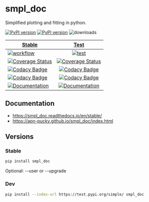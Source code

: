 # smpl_doc
Simplified plotting and fitting in python.

[![PyPI version][pypi image]][pypi link] [![PyPI version][pypi versions]][pypi link]  ![downloads](https://img.shields.io/pypi/dm/smpl_doc.svg)

| [Stable][doc stable]        | [Test][doc test]           |
| ------------- |:-------------:|
| [![workflow][a s image]][a s link]   | [![test][a t image]][a t link]     |
| [![Coverage Status][c s i]][c s l]   | [![Coverage Status][c t i]][c t l] |
| [![Codacy Badge][cc s c i]][cc s c l] | [![Codacy Badge][cc c i]][cc c l]  |
| [![Codacy Badge][cc s q i]][cc s q l] | [![Codacy Badge][cc q i]][cc q l]  |
| [![Documentation][rtd s i]][rtd s l] | [![Documentation][rtd t i]][rtd t l]|

## Documentation

-   <https://smpl_doc.readthedocs.io/en/stable/>
-   <https://apn-pucky.github.io/smpl_doc/index.html>

## Versions

### Stable

```sh
pip install smpl_doc
```

Optional: --user or --upgrade

### Dev

```sh
pip install --index-url https://test.pypi.org/simple/ smpl_doc
```

[doc stable]: https://apn-pucky.github.io/smpl_doc/index.html
[doc test]: https://apn-pucky.github.io/smpl_doc/test/index.html

[pypi image]: https://badge.fury.io/py/smpl_doc.svg
[pypi link]: https://pypi.org/project/smpl_doc/
[pypi versions]: https://img.shields.io/pypi/pyversions/smpl_doc.svg

[a s image]: https://github.com/APN-Pucky/smpl_doc/actions/workflows/stable.yml/badge.svg
[a s link]: https://github.com/APN-Pucky/smpl_doc/actions/workflows/stable.yml
[a t link]: https://github.com/APN-Pucky/smpl_doc/actions/workflows/test.yml
[a t image]: https://github.com/APN-Pucky/smpl_doc/actions/workflows/test.yml/badge.svg

[cc s q i]: https://app.codacy.com/project/badge/Grade/38630d0063814027bd4d0ffaa73790a2?branch=stable
[cc s q l]: https://www.codacy.com/gh/APN-Pucky/smpl_doc/dashboard?utm_source=github.com&amp;utm_medium=referral&amp;utm_content=APN-Pucky/smpl&amp;utm_campaign=Badge_Grade?branch=stable
[cc s c i]: https://app.codacy.com/project/badge/Coverage/38630d0063814027bd4d0ffaa73790a2?branch=stable
[cc s c l]: https://www.codacy.com/gh/APN-Pucky/smpl_doc/dashboard?utm_source=github.com&utm_medium=referral&utm_content=APN-Pucky/smpl&utm_campaign=Badge_Coverage?branch=stable

[cc q i]: https://app.codacy.com/project/badge/Grade/38630d0063814027bd4d0ffaa73790a2
[cc q l]: https://www.codacy.com/gh/APN-Pucky/smpl_doc/dashboard?utm_source=github.com&amp;utm_medium=referral&amp;utm_content=APN-Pucky/smpl&amp;utm_campaign=Badge_Grade
[cc c i]: https://app.codacy.com/project/badge/Coverage/38630d0063814027bd4d0ffaa73790a2
[cc c l]: https://www.codacy.com/gh/APN-Pucky/smpl_doc/dashboard?utm_source=github.com&utm_medium=referral&utm_content=APN-Pucky/smpl&utm_campaign=Badge_Coverage

[c s i]: https://coveralls.io/repos/github/APN-Pucky/smpl_doc/badge.svg?branch=stable
[c s l]: https://coveralls.io/github/APN-Pucky/smpl_doc?branch=stable
[c t l]: https://coveralls.io/github/APN-Pucky/smpl_doc?branch=master
[c t i]: https://coveralls.io/repos/github/APN-Pucky/smpl_doc/badge.svg?branch=master

[rtd s i]: https://readthedocs.org/projects/smpl_doc/badge/?version=stable
[rtd s l]: https://smpl_doc.readthedocs.io/en/stable/?badge=stable
[rtd t i]: https://readthedocs.org/projects/smpl_doc/badge/?version=latest
[rtd t l]: https://smpl_doc.readthedocs.io/en/latest/?badge=latest
